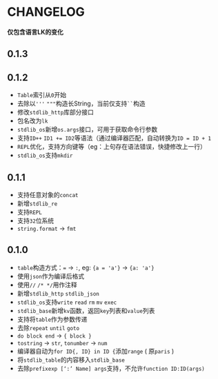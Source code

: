 # CHANGELOG
**仅包含语言LK的变化**

## 0.1.3


## 0.1.2
- `Table`索引从`0`开始
- 去除以`'''` `"""`构造长String，当前仅支持``` `` ```构造
- 修改`stdlib_http`库部分接口
- 包名改为`lk`
- `stdlib_os`新增`os.args`接口，可用于获取命令行参数
- 支持`ID++` `ID1 += ID2`等语法（通过编译器匹配，自动转换为`ID = ID + 1`
- `REPL`优化，支持方向键等（eg：上句存在语法错误，快捷修改上一行）
- `stdlib_os`支持`mkdir`

## 0.1.1
- 支持任意对象的`concat`
- 新增`stdlib_re`
- 支持`REPL`
- 支持`32`位系统
- `string.format` -> `fmt`

## 0.1.0
- `table`构造方式：`=` -> `:`, eg: `{a = 'a'}` -> `{a: 'a'}`
- 使用`json`作为编译后格式
- 使用`//` `/* */`用作注释
- 新增`stdlib_http` `stdlib_json`
- `stdlib_os`支持`write` `read` `rm` `mv` `exec`
- `stdlib_base`新增`kv`函数，返回`key`列表和`value`列表
- 支持将`table`作为参数传递
- 去除`repeat` `until` `goto`
- `do block end` -> `{ block }`
- `tostring` -> `str`, `tonumber` -> `num`
- 编译器自动为`for ID{, ID} in ID {`添加`range` ( 原`paris` )
- 将`stdlib_table`的内容移入`stdlib_base`
- 去除`prefixexp [‘:’ Name] args`支持，不允许`function ID:ID(args)`